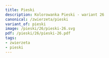 ```yaml
---
title: Pieski
description: Kolorowanka Pieski - wariant 26
canonical: /zwierzeta/pieski
variant_of: pieski
image: /pieski/26/pieski-26.svg
pdf: /pieski/26/pieski-26.pdf
tags:
- zwierzeta
- pieski
---
```

